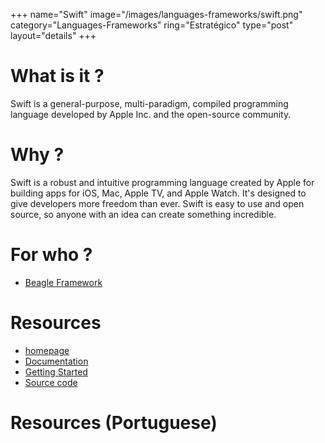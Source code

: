 +++
name="Swift"
image="/images/languages-frameworks/swift.png"
category="Languages-Frameworks"
ring="Estratégico"
type="post"
layout="details"
+++

# What is it ?

Swift is a general-purpose, multi-paradigm, compiled programming language developed by Apple Inc. and the open-source community.


# Why ?

Swift is a robust and intuitive programming language created by Apple for building apps for iOS, Mac, Apple TV, and Apple Watch. It's designed to give developers more freedom than ever. Swift is easy to use and open source, so anyone with an idea can create something incredible.

# For who ?

* [Beagle Framework](https://usebeagle.io/)

# Resources

* [homepage](https://swift.org/)
* [Documentation](https://swift.org/documentation/)
* [Getting Started](https://swift.org/getting-started/)
* [Source code](https://github.com/google/go-github)


# Resources (Portuguese)

